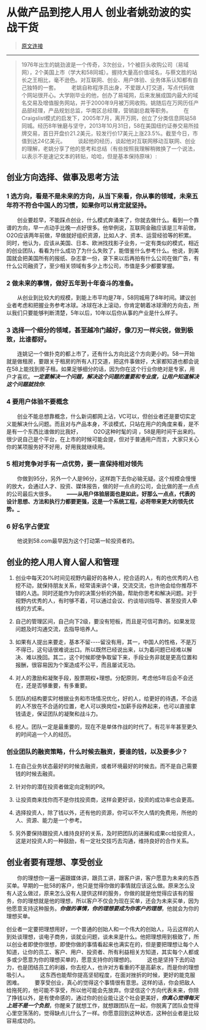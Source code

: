 从做产品到挖人用人 创业者姚劲波的实战干货
================================================

> [原文连接](http://it.sohu.com/20131210/n391534860.shtml)

------

>1976年出生的姚劲波是一个传奇，3次创业，1个被巨头收购公司（易域网），2个美国上市（学大和58同城）。握持大量高价值域名，与蔡文胜的站长之王相比，毫不逊色。对互联网、创业、用户体验、业务体系认知都有自己独特的一套。
　　老姚自称程序员出身，不爱跟人打交道，写点代码做个网站很开心。大学刚毕业的他，创办了易域网，后来发展成国内最大的域名交易及增值服务网站，并于2000年9月被万网收购。姚随后在万网历任产品部经理，产品规划总监，华南区总经理，营销副总裁等职务。
　　在Craigslist模式的启发下，2005年7月，离开万网，创立了分类信息网站58同城。经历8年锉磨与坚守，2013年10月31日，58在美国纽约证券交易所挂牌交易，首日开盘价21.2美元，较发行价17美元上涨23.5%。截至今日，市值到达24亿美元。
　　谈起他的经历，谈起他对互联网移动互联网、创业的理解，老姚分享了他的思考和总结（有些按照我理解稍微换了一个说法，以表示不是速记文本的转贴，哈哈，但是基本保持原味）:

## 创业方向选择、做事及思考方法

### 1 选方向，看是不是未来的方向，从当下来看，你从事的领域，未来五年符不符合中国人的习惯，如果你可以肯定就坚持。
　　创业要趁早，不能踩点创业，什么模式奔涌来了，你就去做什么。看到一个靠谱的方向，早一点动手比晚一点好很多。他举例说，互联网金融应该是三年前做，O2O应该两年前做，早做就好组织资源，比如人才、资本、运营经验等的积累。同时，他认为，应该从美国、日本、欧洲找找影子业务，一定有类似的模式，相近的创业团队，看看为什么成功了为什么失败了，能借鉴什么参考什么。他说，到美国就会把美国所有的报纸、杂志拿一份，录下来以后再拍有什么公司在做广告，有什么公司融资了，至少相关领域有多少上市公司，市值是多少都要掌握。

### 2 做未来的事情，做好五年到十年奋斗的准备。
　　从创业到比较大的规模，到能上市平均是7年，58同城用了8年时间。建议创业者考虑和把握业务参考冰球。冰球在冰上滚动，你肯定朝着冰球滑的方向去，所以我们只要能够判断清楚，5年以后，10年以后你从事的产业是什么样子。

### 3 选择一个细分的领域，甚至越冷门越好，像刀刃一样尖锐，做到极致，比谁都好。
　　连姚记一个做扑克的都上市了，还有什么方向比这个方向更小的。58一开始就是做租房，要跟关于租房的所有人打交道，把这件事做好，大家都知道也都会说在58上能找到房子租。如果足够细分的话，因为你在这个行业你绝对是专家，用户才喜欢。**_一定要解决一个问题，解决这个问题的重要和专业度，让用户知道解决这个问题就找你_**.

### 4 要用户体验不要概念
　　创业不能总想靠概念，什么新词都网上沾，VC可以，但创业者还是要切实定义能解决什么问题。而且对与产品本身，不谈模式，只站在用户的角度来看，是不是有一个东西比谁做的比我好，
　　O2O这种时髦的词 ，58是用时间干出来的。很少说自己是个平台，在上市的时候可能会提，但对于普通用户而言，大家只关心你的某项服务好不好用，好用我就继续用。

### 5 相对竞争对手有一点优势，要一直保持相对领先
　　你做到95分，另外一个人是96分，这样跑下去你必输无疑。这个规模会慢慢的放大，会通过人才、投资、媒体报告，做的好一点点的公司，会比做的差一点点的公司最后大很多。
　　**——从用户体验层面也是如此，好那么一点点，代表的设计思想、方法和执行力都要更强，这是一个系统工程，必将带来更大的领先优势。_**

### 6 好名字占便宜
　　他说到58.com最早因为这个打动第一轮投资者的。

## 创业的挖人用人育人留人和管理

1. 创业中每天20%时间见视野内最好的各种人，挖合适的人，有的也优秀的人也挖不动，就保持朋友关系，经常请来讲个课，交流交流，也许他会给你推荐不错的人选。同时还能作为你的决策分析的外脑，帮助你思考和解决问题。对于视野内优秀的人，有时够不着，可以通过会议、约谈培训指导、甚至投资人牵线的方式来。

2. 自己的管理区间，自己向下2级，要没有短板，而且是可信可靠的。如果发现问题及时沟通交流，去指导培养人。
3.  如果有人提出来要走，基本不留----留没有用，其一，中国人的性格，不是万不得已，这句话很难说出口。所以既然已经说出来，以为着问题已经难以解决、难以挽回。其二，这个时候即使争取留下来，手段业务非就是更高位置和报酬，很容易因为个案造成不公平，而且屡试无功。
4. 对人的激励和凝聚手段，股票期权+理想。分配原则，考虑他5年后会不会还在，还是否够重要，有多重要。
5. 团队的结构要实时根据业务和市场情况优化，好的人，给更好的待遇，不合适的人不放在不合适的位置，老人可以换岗位+加薪手段养起来，也可以直接拿钱请走，保证团队的凝聚和战斗力。
6. 挖人。团队一定是最重要的，现在不是单体作战的时代了。有花半年甚至更久的时间追一个人的经历。

### 创业团队的融资策略，什么时候去融资，要谁的钱，以及要多少？

1. 在自己业务状态最好的时候去融资，或者环境最好的时候去。而不是自己需要钱的时候去融资。

2. 针对你的潜在投资者做定向定制的PR。

3. 让投资商来找你而不是你找投资商，这样会更好谈，投资的成功率也会更高。
4. 选择投资人，除了钱以外，还有他的资源，你可以不欠人情的免费用，所他的人、资源、能力是一个参考。
5. 另外要保持跟投资人维持良好的关系，及时把团队的进展和成果cc给投资人，这是对投资人的一种鼓励，有一定社交技巧去沟通，维持良好的合作关系。

## 创业者要有理想、享受创业
　　你的理想你一遍一遍跟媒体讲，跟员工讲，跟客户讲，客户愿意为未来的东西买单。早期的一批58的客户，他只是觉得你做的事情就应该这么做。原来怎么没有人这么做过，原来怎么没有人提供这样的服务，你做的就是他觉得应该有的服务，你的理想就是他的理想，所以客户不仅会为现在买单，还会为未来买单，因为他愿意支持这种服务。**_你做的事情，你的理想要成为你客户的理想_**，他就会为你的理想买单。

创业者一定要把理想用好，一个普通的创始人和一个伟大的创始人，马云这样的人到处谈理想，谈电子商务，谈就业问题，谈未来是什么。他把理想用到极致了，所以创业者即使你很想，即使你做的事情看起来也满实在的，但是要把理想让每个人知道，让你的员工、客户、用户、投资者、所有利益相关方知道，其实每个人都或多或少愿意为你的理想买单的，愿意支持你的理想的。
　　这也是坚持下去的动力，也是团结员工的利器，你去挖人，也许对方看重的不是高薪水，而是你的理想吸引人。
　　这东西也能帮你提高坚韧程度，在面对挫折的时候，更好的能克服困难。
　　要享受创业，真心的觉得这个事情很有意思。这样的话，你会把敌人给拖死的，他可能不享受，所以他可能会先放弃。你坚信这个方向代表未来，你除了挣钱以外，是有使命感的，通过你的创业能让这个社会更美好，**_你真心觉得每天上班不是一个负担_**，你醒来了就想工作，就想跟团队在一起，你脱离了团队会觉得心里空荡荡的，觉得缺点儿什么了一样。你愿意回到这种状态，这种创业者是比较容易成功的。
